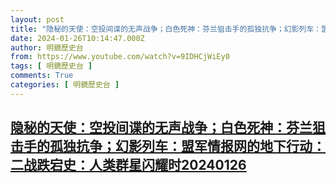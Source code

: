 ```yaml
---
layout: post
title: "隐秘的天使：空投间谍的无声战争；白色死神：芬兰狙击手的孤独抗争；幻影列车：盟军情报网的地下行动：二战跌宕史：人类群星闪耀时20240126"
date: 2024-01-26T10:14:47.000Z
author: 明鏡歷史台
from: https://www.youtube.com/watch?v=9IDHCjWiEy0
tags: [ 明鏡歷史台 ]
comments: True
categories: [ 明鏡歷史台 ]
---
```

<!--1706264087000-->
[隐秘的天使：空投间谍的无声战争；白色死神：芬兰狙击手的孤独抗争；幻影列车：盟军情报网的地下行动：二战跌宕史：人类群星闪耀时20240126](https://www.youtube.com/watch?v=9IDHCjWiEy0)
------

<div>

</div>
